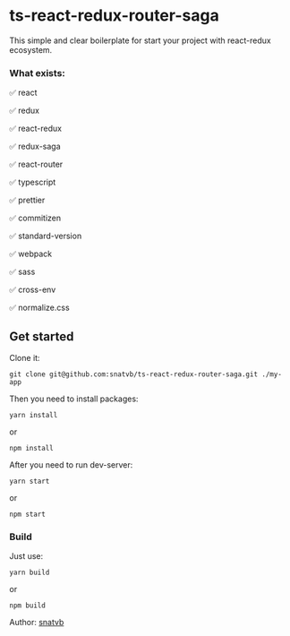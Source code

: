 # ts-react-redux-router-saga

This simple and clear boilerplate for start your project with react-redux ecosystem.

### What exists:

✅ react

✅ redux

✅ react-redux

✅ redux-saga

✅ react-router

✅ typescript

✅ prettier

✅ commitizen

✅ standard-version

✅ webpack

✅ sass

✅ cross-env

✅ normalize.css

## Get started

Clone it:

```
git clone git@github.com:snatvb/ts-react-redux-router-saga.git ./my-app
```

Then you need to install packages:

```
yarn install
```

or

```
npm install
```

After you need to run dev-server:

```
yarn start
```

or

```
npm start
```

### Build

Just use:

```
yarn build
```

or

```
npm build
```

Author: [snatvb](http://snatvb.ru)
